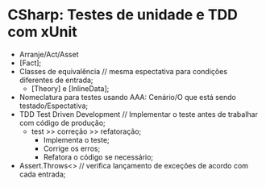 # CSharp: Testes de unidade e TDD com xUnit

- Arranje/Act/Asset
- [Fact];
- Classes de equivalência // mesma espectativa para condições diferentes de entrada;
    - [Theory] e [InlineData];
- Nomeclatura para testes usando AAA: Cenário/O que está sendo testado/Espectativa; 
- TDD Test Driven Development // Implementar o teste antes de trabalhar com código de produção;
    - test >> correção >> refatoração;
        - Implementa o teste;
        - Corrige os erros;
        - Refatora o código se necessário;
- Assert.Throws<> // verifica lançamento de exceções de acordo com cada entrada;





